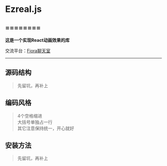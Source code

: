 # Ezreal.js

========
--------------------------------

<strong>这是一个实现React动画效果的库</strong>

交流平台：<a href = "http://fiora.suisuijiang.com/">Fiora聊天室</a>

--------------------------------

源码结构
--------------------------------
>先留坑，再补上

编码风格
--------------------------------
>4个空格缩进  
>大括号单独占一行  
>其它注意保持统一，开心就好  

安装方法
--------------------------------
>先留坑，再补上
